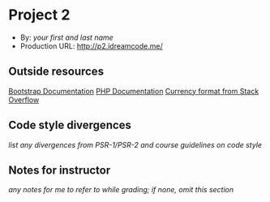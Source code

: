 # Project 2
+ By: *your first and last name*
+ Production URL: <http://p2.idreamcode.me/>

## Outside resources
[Bootstrap Documentation](https://getbootstrap.com/docs/3.3/css/)
[PHP Documentation](http://php.net/manual/en/)
[Currency format from Stack Overflow](https://stackoverflow.com/questions/294865/how-do-i-format-a-number-to-a-dollar-amount-in-php)

## Code style divergences
*list any divergences from PSR-1/PSR-2 and course guidelines on code style*

## Notes for instructor
*any notes for me to refer to while grading; if none, omit this section*